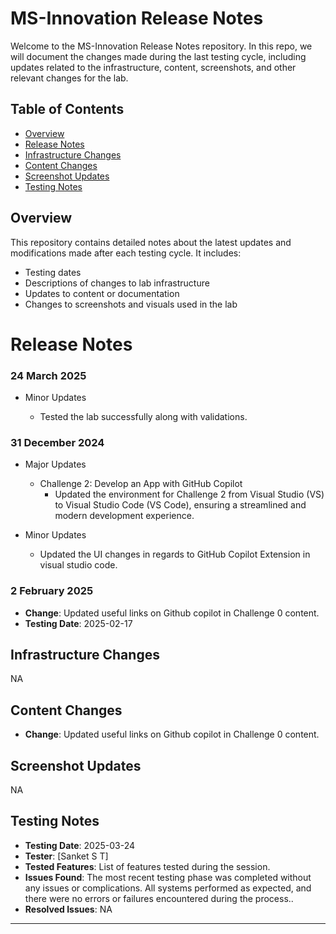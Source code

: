 # MS-Innovation Release Notes

Welcome to the MS-Innovation Release Notes repository. In this repo, we will document the changes made during the last testing cycle, including updates related to the infrastructure, content, screenshots, and other relevant changes for the lab.

## Table of Contents

- [Overview](#overview)
- [Release Notes](#release-notes)
- [Infrastructure Changes](#infrastructure-changes)
- [Content Changes](#content-changes)
- [Screenshot Updates](#screenshot-updates)
- [Testing Notes](#testing-notes)

## Overview

This repository contains detailed notes about the latest updates and modifications made after each testing cycle. It includes:

- Testing dates
- Descriptions of changes to lab infrastructure
- Updates to content or documentation
- Changes to screenshots and visuals used in the lab

# Release Notes

### 24 March 2025

- Minor Updates

    - Tested the lab successfully along with validations.

### 31 December 2024

- Major Updates

    - Challenge 2: Develop an App with GitHub Copilot
        - Updated the environment for Challenge 2 from Visual Studio (VS) to Visual Studio Code (VS Code), ensuring a streamlined and modern development experience.

- Minor Updates

    - Updated the UI changes in regards to GitHub Copilot Extension in visual studio code.

### 2 February 2025

- **Change**: Updated useful links on Github copilot in Challenge 0 content.
- **Testing Date**: 2025-02-17

## Infrastructure Changes

NA

## Content Changes

- **Change**: Updated useful links on Github copilot in Challenge 0 content.

## Screenshot Updates

NA

## Testing Notes

- **Testing Date**: 2025-03-24
- **Tester**: [Sanket S T]
- **Tested Features**: List of features tested during the session.
- **Issues Found**: The most recent testing phase was completed without any issues or complications. All systems performed as expected, and there were no errors or failures encountered during the process..
- **Resolved Issues**: NA

---
